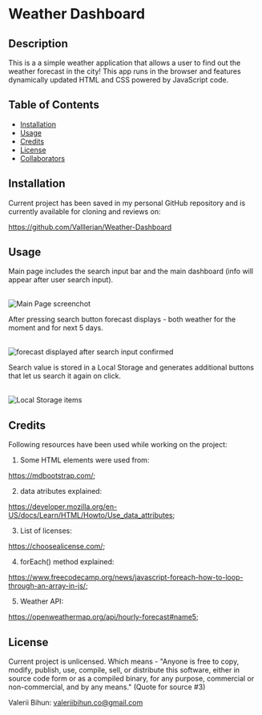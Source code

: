 # Weather Dashboard
 
## Description

This is a a simple weather application that allows a user to find out the weather forecast in the city!
This app runs in the browser and features dynamically updated HTML and CSS powered by JavaScript code.


## Table of Contents
- [Installation](#installation)
- [Usage](#usage)
- [Credits](#credits)
- [License](#license)
- [Collaborators](#Collaborators)



## Installation
Current project has been saved in my personal GitHub repository and is currently available for cloning and reviews on:

https://github.com/Valllerian/Weather-Dashboard

## Usage

Main page includes the search input bar and the main dashboard (info will appear after user search input).


<br>
<img alt="Main Page screenchot" src="assets/image1.jpg" />
<br>

After pressing search button forecast displays - both weather for the moment and for next 5 days.

<br>
<img alt="forecast displayed after search input confirmed" src="assets/image2.jpg" />
<br>

Search value is stored in a Local Storage and generates additional buttons that let us search it again on click.

<br>
<img alt="Local Storage items" src="assets/image3.jpg" />
<br>




## Credits
Following resources  have been used while working on the project:

1) Some HTML elements were used from:

https://mdbootstrap.com/;


2) data atributes explained:

https://developer.mozilla.org/en-US/docs/Learn/HTML/Howto/Use_data_attributes;


3) List of licenses:

 https://choosealicense.com/;

4) forEach() method explained:

https://www.freecodecamp.org/news/javascript-foreach-how-to-loop-through-an-array-in-js/;

5) Weather API:

https://openweathermap.org/api/hourly-forecast#name5;


## License
Current project is unlicensed. Which means - "Anyone is free to copy, modify, publish, use, compile, sell, or
distribute this software, either in source code form or as a compiled
binary, for any purpose, commercial or non-commercial, and by any
means." (Quote for source #3)

Valerii Bihun: valeriibihun.co@gmail.com
